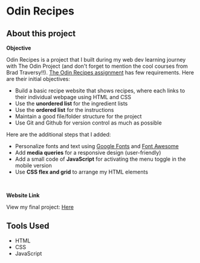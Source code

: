# Odin Recipes

## About this project

**Objective** <br>

Odin Recipes is a project that I built during my web dev learning journey with The Odin Project (and don't forget to mention the cool courses from Brad Traversy!!). [The Odin Recipes assignment](https://www.theodinproject.com/lessons/foundations-recipes) has few requirements. Here are their initial objectives:

- Build a basic recipe website that shows recipes, where each links to their individual webpage using HTML and CSS
- Use the **unordered list** for the ingredient lists
- Use the **ordered list** for the instructions
- Maintain a good file/folder structure for the project
- Use Git and Github for version control as much as possible

Here are the additional steps that I added:

- Personalize fonts and text using [Google Fonts](https://fonts.google.com/) and [Font Awesome](https://fontawesome.com/)
- Add **media queries** for a responsive design (user-friendly)
- Add a small code of **JavaScript** for activating the menu toggle in the mobile version
- Use **CSS flex and grid** to arrange my HTML elements

<br>

**Website Link** <br>

View my final project: [Here](https://chanronnie.github.io/the_odin_project/odin-recipes)

## Tools Used

- HTML
- CSS
- JavaScript
